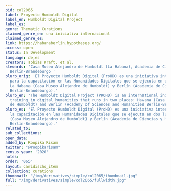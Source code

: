 ```yaml
---
pid: col2065
label: Proyecto Humboldt Digital
label_en: Humboldt Digital Project
label_es:
genre: Thematic Curations
claimed_genre_en: una iniciativa internacional
claimed_genre_es:
link: https://habanaberlin.hypotheses.org/
access: open
status: In Development
language: de,es
creators: Tobias Kraft, et al.
stewards: 'Casa Museo Alejandro de Humboldt (La Habana), Academia de Ciencias y Humanidades
  Berlín-Brandeburgo '
blurb_orig: 'El Proyecto Humboldt Digital (ProHD) es una iniciativa internacional
  para la capacitación en las Humanidades Digitales que se ejecuta en dos lugares:
  La Habana (Casa Museo Alejandro de Humboldt) y Berlín (Academia de Ciencias y Humanidades
  Berlín-Brandeburgo).'
blurb_en: 'The Humboldt Digital Project (PROHD) is an international initiative for
  training in digital humanities that runs in two places: Havana (Casa Museo Alejandro
  de Humboldt) and Berlin (Academy of Sciences and Humanities Berlin-Brandenburg).'
blurb_es: 'El Proyecto Humboldt Digital (ProHD) es una iniciativa internacional para
  la capacitación en las Humanidades Digitales que se ejecuta en dos lugares: La Habana
  (Casa Museo Alejandro de Humboldt) y Berlín (Academia de Ciencias y Humanidades
  Berlín-Brandeburgo).'
related_to:
sub_collections:
open_data:
added_by: Roopika Risam
twitter: "@roopikarisam"
census_year: '2020'
notes:
order: '065'
layout: caridischo_item
collection: curations
thumbnail: "/img/derivatives/simple/col2065/thumbnail.jpg"
full: "/img/derivatives/simple/col2065/fullwidth.jpg"
---
```

